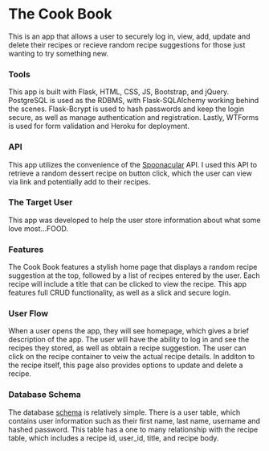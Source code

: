 # The Cook Book

This is an app that allows a user to securely log in, view, add, update and delete their recipes or recieve random recipe suggestions for those just wanting to try something new.

### Tools
This app is built with Flask, HTML, CSS, JS, Bootstrap, and jQuery. PostgreSQL is used as the RDBMS, with Flask-SQLAlchemy working behind the scenes. Flask-Bcrypt is used to hash passwords and keep the login secure, as well as manage authentication and registration. Lastly, WTForms is used for form validation and Heroku for deployment.

### API
This app utilizes the convenience of the [Spoonacular](https://spoonacular.com/food-api) API. I used this API to retrieve a random dessert recipe on button click, which the user can view via link and potentially add to their recipes.

### The Target User
This app was developed to help the user store information about what some love most...FOOD. 

### Features
The Cook Book features a stylish home page that displays a random recipe suggestion at the top, followed by a list of recipes entered by the user. Each recipe will include a title that can be clicked to view the recipe. This app features full CRUD functionality, as well as a slick and secure login.

### User Flow
When a user opens the app, they will see homepage, which gives a brief description of the app. The user will have the ability to log in and see the recipes they stored, as well as obtain a recipe suggestion. The user can click on the recipe container to veiw the actual recipe details. In additon to the recipe itself, this page also provides options to update and delete a recipe.

### Database Schema
The database [schema](schema.png) is relatively simple. There is a user table, which contains user information such as their first name, last name, username and hashed password. This table has a one to many relationship with the recipe table, which includes a recipe id, user_id, title, and recipe body.
